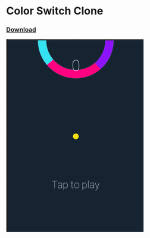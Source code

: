 # Color Switch Clone

### [Download](https://github.com/Tracer1337/color-switch/releases)

![Screenshot](docs/screenshot.png)
